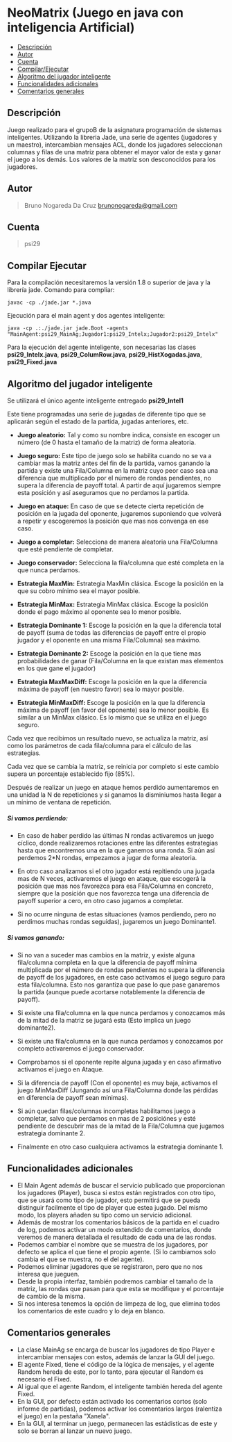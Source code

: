 # NeoMatrix (Juego en java con inteligencia Artificial)

- [Descripción](#descripción)
- [Autor](#autor)
- [Cuenta](#cuenta)
- [Compilar/Ejecutar](#compilar-ejecutar)
- [Algoritmo del jugador inteligente](#algoritmo-del-jugador-inteligente)
- [Funcionalidades adicionales](#funcionalidades-adicionales)
- [Comentarios generales](#comentarios-generales)


## Descripción

Juego realizado para el grupoB de la asignatura programación de sistemas inteligentes. Utilizando la libreria Jade, una serie de agentes (jugadores y un maestro), intercambian mensajes ACL, donde los jugadores seleccionan columnas y filas de una matriz para obtener el mayor valor de esta y ganar el juego a los demás. Los valores de la matriz son desconocidos para los jugadores.


## Autor
> Bruno Nogareda Da Cruz <brunonogareda@gmail.com>


## Cuenta
> psi29


## Compilar Ejecutar

Para la compilación necesitaremos la versión 1.8 o superior de java y la librería jade.
Comando para compliar:
	
	javac -cp ./jade.jar *.java

Ejecución para el main agent y dos agentes inteligente:
	
	java -cp .:./jade.jar jade.Boot -agents "MainAgent:psi29_MainAg;Jugador1:psi29_Intelx;Jugador2:psi29_Intelx"

Para la ejecución del agente inteligente, son necesarias las clases **psi29_Intelx.java**, **psi29_ColumRow.java**, **psi29_HistXogadas.java**, **psi29_Fixed.java**


## Algoritmo del jugador inteligente

Se utilizará el único agente inteligente entregado **psi29_Intel1**

Este tiene programadas una serie de jugadas de diferente tipo que se aplicarán según el estado de la partida, jugadas anteriores, etc.

 * **Juego aleatorio:** Tal y como su nombre indica, consiste en escoger un número (de 0 hasta el tamaño de la matriz) de forma aleatoria.

 * **Juego seguro:** Este tipo de juego solo se habilita cuando no se va a cambiar mas la matriz antes del fin de la partida, vamos ganando la partida y existe una Fila/Columna en la matriz cuyo peor caso sea una diferencia que multiplicado por el número de rondas pendientes, no supera la diferencia de payoff total. A partir de aquí jugaremos siempre esta posición y así aseguramos que no perdamos la partida.

 * **Juego en ataque:** En caso de que se detecte cierta repetición de posición en la jugada del oponente, jugaremos suponiendo que volverá a repetir y escogeremos la posición que mas nos convenga en ese caso.

 * **Juego a completar:** Selecciona de manera aleatoria una Fila/Columna que esté pendiente de completar.

 * **Juego conservador:** Selecciona la fila/columna que esté completa en la que nunca perdamos.

 * **Estrategia MaxMin:** Estrategia MaxMin clásica. Escoge la posición en la que su cobro mínimo sea el mayor posible.

 * **Estrategia MinMax:** Estrategia MinMax clásica. Escoge la posición donde el pago máximo al oponente sea lo menor posible.

 * **Estrategia Dominante 1:** Escoge la posición en la que la diferencia total de payoff (suma de todas las diferencias de payoff entre el propio jugador y el oponente en una misma Fila/Columna) sea máximo. 

 * **Estrategia Dominante 2:** Escoge la posición en la que tiene mas probabilidades de ganar (Fila/Columna en la que existan mas elementos en los que gane el jugador)

 * **Estrategia MaxMaxDiff:** Escoge la posición en la que la diferencia máxima de payoff (en nuestro favor) sea lo mayor posible.

 * **Estrategia MinMaxDiff:** Escoge la posición en la que la diferencia máxima de payoff (en favor del oponente) sea lo menor posible. Es similar a un MinMax clásico. Es lo mismo que se utiliza en el juego seguro.


Cada vez que recibimos un resultado nuevo, se actualiza la matriz, así como los parámetros de cada fila/columna para el cálculo de las estrategias.

Cada vez que se cambia la matriz, se reinicia por completo si este cambio supera un porcentaje establecido fijo (85%).

Después de realizar un juego en ataque hemos perdido aumentaremos en una unidad la N de repeticiones y si ganamos la disminiumos hasta llegar a un mínimo de ventana de repetición.
	
##### **Si vamos perdiendo:**

 * En caso de haber perdido las últimas N rondas activaremos un juego cíclico, donde realizaremos rotaciones entre las diferentes estrategias hasta que encontremos una en la que ganemos una ronda. Si aún así perdemos 2*N rondas, empezamos a jugar de forma aleatoria.

 * En otro caso analizamos si el otro jugador está repitiendo una jugada mas de N veces, activaremos el juego en ataque, que escogerá la posición que mas nos favorezca para esa Fila/Columna en concreto, siempre que la posición que nos favorezca tenga una diferencia de payoff superior a cero, en otro caso jugamos a completar.

 * Si no ocurre ninguna de estas situaciones (vamos perdiendo, pero no perdimos muchas rondas seguidas), jugaremos un juego Dominante1.

##### **Si vamos ganando:**

 * Si no van a suceder mas cambios en la matriz, y existe alguna fila/columna completa en la que la diferencia de payoff mínima multiplicada por el número de rondas pendientes no supera la diferencia de payoff de los jugadores, en este caso activamos el juego seguro para esta fila/columna. Esto nos garantiza que pase lo que pase ganaremos la partida (aunque puede acortarse notablemente la diferencia de payoff).

 * Si existe una fila/columna en la que nunca perdamos y conozcamos más de la mitad de la matriz se jugará esta (Esto implica un juego dominante2).

 * Si existe una fila/columna en la que nunca perdamos y conozcamos por completo activaremos el juego conservador.
 
 * Comprobamos si el oponente repite alguna jugada y en caso afirmativo activamos el juego en Ataque.
 
 * Si la diferencia de payoff (Con el oponente) es muy baja, activamos el juego MinMaxDiff (Jungando así una Fila/Columna donde las pérdidas en diferencia de payoff sean mínimas).
 
 * Si aún quedan filas/columnas incompletas habilitamos juego a completar, salvo que perdamos en mas de 2 posiciónes y esté pendiente de descubrir mas de la mitad de la Fila/Columna que jugamos estrategia dominante 2.
 
 * Finalmente en otro caso cualquiera activamos la estrategia dominante 1.


## Funcionalidades adicionales

* El Main Agent además de buscar el servicio publicado que proporcionan los jugadores (Player), busca si estos están registrados con otro tipo, que se usará como tipo de jugador, esto permitirá que se pueda distinguir facilmente el tipo de player que estea jugado. Del mismo modo, los players añaden su tipo como un servicio adicional.
* Además de mostrar los comentarios básicos de la partida en el cuadro de log, podemos activar un modo extendido de comentarios, donde veremos de manera detallada el resultado de cada una de las rondas.
* Podemos cambiar el nombre que se muestra de los jugadores, por defecto se aplica el que tiene el propio agente. (Si lo cambiamos solo cambia el que se muestra, no el del agente).
* Podemos eliminar jugadores que se registraron, pero que no nos interesa que jueguen.
* Desde la propia interfaz, también podremos cambiar el tamaño de la matriz, las rondas que pasan para que esta se modifique y el porcentaje de cambio de la misma.
* Si nos interesa tenemos la opción de limpeza de log, que elimina todos los comentarios de este cuadro y lo deja en blanco.


## Comentarios generales

* La clase MainAg se encarga de buscar los jugadores de tipo Player e intercambiar mensajes con estos, además de lanzar la GUI del juego.
* El agente Fixed, tiene el código de la lógica de mensajes, y el agente Random hereda de este, por lo tanto, para ejecutar el Random es necesario el Fixed.
* Al igual que el agente Random, el inteligente también hereda del agente Fixed.
* En la GUI, por defecto están activado los comentarios cortos (solo informe de partidas), podemos activar los comentarios largos (ralentiza el juego) en la pestaña "Xanela".
* En la GUI, al terminar un juego, permanecen las estádisticas de este y solo se borran al lanzar un nuevo juego.
